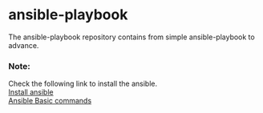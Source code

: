 # ansible-playbook
The ansible-playbook repository contains from simple ansible-playbook to advance.

<h3>Note:</h3>
Check the following link to install the ansible.</br>
<a href="https://smarttechfunda.com/automate-the-installation-of-ansible-on-centos-8/">Install ansible</a> </br>
<a href="https://smarttechfunda.com/ansible-basic-commands/">Ansible Basic commands</a>
